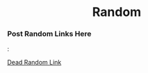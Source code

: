 <center><h1>Random</h1></center>
<h3>Post Random Links Here</h3>:

<a href = ''>Dead Random Link</a>